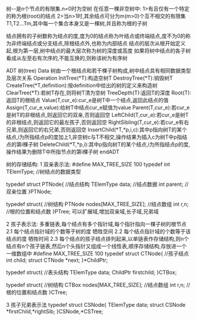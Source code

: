 树--是n个节点的有限集.n=0时为空树
在任意一棵非空树中:
1>有且仅有一个特定的称为根(root)的结点
2>当n>1时,其余结点可分为m(m>0)个互不相交的有限集T1,T2...Tm,其中每一个集合本身又是一棵树,并且称为根的子树

结点拥有的子树数称为结点的度,度为0的结点称为叶结点或终端结点,度不为0的称为非终端结点或分支结点,除根结点外,也称为内部结点
结点的层次从根开始定义起,根为第一层,树中结点的最大层次称为树的深度或高度
如果将树中结点的各子树看成从左至右有次序的,不能互换的,则称该树为有序树

ADT 树(tree)
Data
    树由一个根结点和若干棵子树构成,树中结点具有相同数据类型及层次关系
Operation
    InitTree(*T):构造空树T
    DestroyTree(*T):销毁树T
    CreateTree(*T,definition):按definition中给出的树的定义来构造树
    ClearTree(*T):若树T存在,则将树T清为空树
    TreeDepth(T):返回T的深度
    Root(T):返回T的根结点
    Value(T,cur_e):cur_e是树T中一个结点,返回此结点的值
    Assign(T,cur_e,value):给树T中结点cur_e赋值为value
    Parent(T,cur_e):若cur_e是树T的非根结点,则返回它的双亲,否则返回空
    LeftChild(T,cur_e):若cur_e是树T的非根结点,则返回它的最左孩子,否则返回空
    RightSibling(T,cur_e):若cur_e有右兄弟,则返回它的右兄弟,否则返回空
    InsertChild(*T,*p,i,c):其中p指向树T的某个结点,i为所指结点p的度加上1,非空树c与T不相交,操作结果为插入c为树T中p指结点的第i棵子树
    DeleteChild(*T,*p,i):其中p指向树T的某个结点,i为所指结点p的度,操作结果为删除T中所指节点的第i棵子树
endADT

树的存储结构:
1 双亲表示法:
#define MAX_TREE_SIZE 100
typedef int TElemType;  //树结点的数据类型

typedef struct PTNode{   //结点结构
    TElemType data;     //结点数据
    int parent;         //双亲位置
}PTNode;

typedef struct{                     //树结构
    PTNode nodes[MAX_TREE_SIZE];    //结点数组
    int r,n;                        //根的位置和结点数
}PTree;
可以扩展域,增加双亲域,长子域,兄弟域

2 孩子表示法:
多重链表,每个结点有多个指针域,每个指针指向一棵子树的根节点
2.1 每个结点指针域的个数等于树的度         牺牲空间
2.2 每个结点指针域的个数等于该结点的度      牺牲时间
2.3 每个结点的孩子结点排列起来,以单链表作存储结构,则n个结点有n个孩子链表,然后n个头指针又组成一个线性表,顺序存储结构,存放进一个一维数组中
#define MAX_TREE_SIZE 100
typedef struct CTNode{      //孩子结点
    int child;
    struct CTNode *next;
}*ChildPtr;

typedef struct{             //表头结构
    TElemType data;
    ChildPtr firstchild;
}CTBox;

typedef struct{                 //树结构
    CTBox nodes[MAX_TREE_SIZE]; //结点数组
    int r,n;                    //根的位置和结点数
}CTree;

3 孩子兄弟表示法
typedef struct CSNode{
    TElemType data;
    struct CSNode *firstChild,*rightSib;
}CSNode,*CSTree;



































